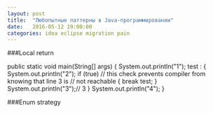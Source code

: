 ```yaml
---
layout: post
title:  "Любопытные паттерны в Java-программировании"
date:   2016-05-12 19:00:00
categories: idea eclipse migration pain
---
```

###Local return


public static void main(String[] args)
	{
		System.out.println("1");
		test :
		{
			System.out.println("2");
			if (true)	// this check prevents compiler from knowing that line 3 is
		    			// not reachable
			{
				break test;
			}
			System.out.println("3");// 3
		}
		System.out.println("4");
	}

###Enum strategy


###